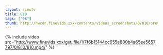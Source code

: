 ```yaml
--- 
layout: sieutv
title: 810
tags: ["0k"]
thumb: http://hwcdn.finevids.xxx/contents/videos_screenshots/0/810/preview.mp4.jpg
---
```

{% include video src="http://www.finevids.xxx/get_file/1/7f6b15144cc955a880b4a65ee5657797/0/810/810.mp4/" %} 
